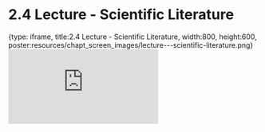 # 2.4 Lecture - Scientific Literature
 
{type: iframe, title:2.4 Lecture - Scientific Literature, width:800, height:600, poster:resources/chapt_screen_images/lecture---scientific-literature.png}
![](https://vgaysin1.github.io/CURE-MicrobialMysteries-test/lecture---scientific-literature.html)
 

 

